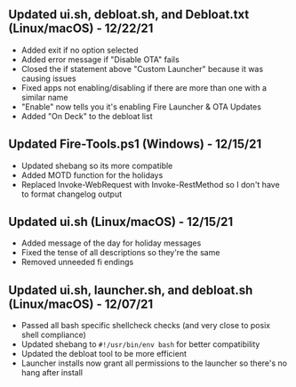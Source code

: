 ## Updated ui.sh, debloat.sh, and Debloat.txt (Linux/macOS) - 12/22/21
- Added exit if no option selected
- Added error message if "Disable OTA" fails
- Closed the if statement above "Custom Launcher" because it was causing issues
- Fixed apps not enabling/disabling if there are more than one with a similar name
- "Enable" now tells you it's enabling Fire Launcher & OTA Updates
- Added "On Deck" to the debloat list

## Updated Fire-Tools.ps1 (Windows) - 12/15/21
- Updated shebang so its more compatible
- Added MOTD function for the holidays
- Replaced Invoke-WebRequest with Invoke-RestMethod so I don't have to format changelog output

## Updated ui.sh (Linux/macOS) - 12/15/21
- Added message of the day for holiday messages
- Fixed the tense of all descriptions so they're the same
- Removed unneeded fi endings

##  Updated ui.sh, launcher.sh, and debloat.sh (Linux/macOS) - 12/07/21
- Passed all bash specific shellcheck checks (and very close to posix shell compliance)
- Updated shebang to `#!/usr/bin/env bash` for better compatibility
- Updated the debloat tool to be more efficient
- Launcher installs now grant all permissions to the launcher so there's no hang after install
